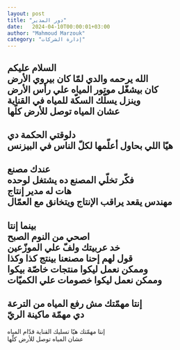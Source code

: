 ```yaml
---
layout: post
title: "دور المدير"
date:   2024-04-10T00:00:01+03:00
author: "Mahmoud Marzouk"
category: "إدارة الشركات"
---
```



السلام عليكم  
الله يرحمه والدي لمّا كان بيروي الأرض  
كان بيشغّل موتور المياه علي رأس الأرض  
وينزل يسلّك السكّة للمياه في القناية  
عشان المياه توصل للأرض كلّها  
-  
دلوقتي الحكمة دي  
هيّا اللي بحاول أعلّمها لكلّ الناس في البيزنس  
-  
عندك مصنع  
فكّر تخلّي المصنع ده يشتغل لوحده  
هات له مدير إنتاج  
مهندس يقعد يراقب الإنتاج ويتخانق مع العمّال  
-  
بينما إنتا  
اصحي من النوم الصبح  
خد عربيتك ولفّ علي الموزّعين  
قول لهم إحنا مصنعنا بينتج كذا وكذا  
وممكن نعمل ليكوا منتجات خاصّة بيكوا  
وممكن نعمل ليكوا خصومات علي الكميّات  
-  
إنتا مهمّتك مش رفع المياه من الترعة  
دي مهمّة ماكينة الريّ  
-  
إنتا مهمّتك هيّا تسليك القناية قدّام المياه  
عشان المياه توصل للأرض كلّها
